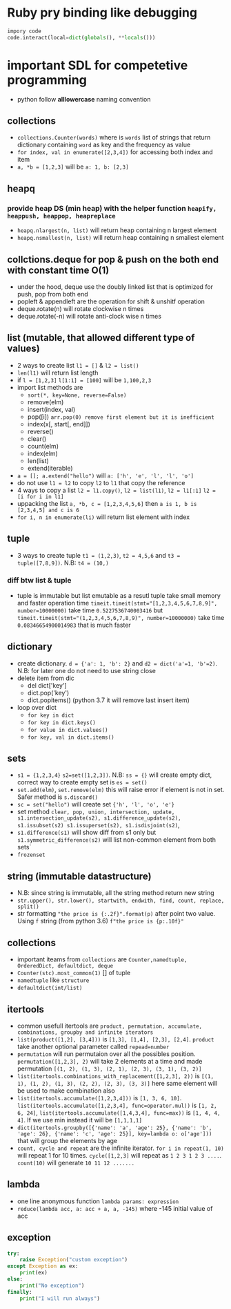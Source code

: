 # Ruby pry binding like debugging
```python
impory code
code.interact(local=dict(globals(), **locals()))
```
# important SDL for competetive programming
- python follow **alllowercase** naming convention
## collections
- `collections.Counter(words)` where is `words` list of strings that return dictionary containing `word` as key and the frequency as value
- `for index, val in enumerate([2,3,4])` for accessing both index and item
- `a, *b = [1,2,3]` will be `a: 1, b: [2,3]`

## heapq
### provide heap DS (min heap) with the helper function `heapify, heappush, heappop, heapreplace`
- `heapq.nlargest(n, list)` will return heap containing n largest element
- `heapq.nsmallest(n, list)` will return heap containing n smallest element

## collctions.deque for pop & push on the both end with constant time O(1)
- under the hood, deque use the doubly linked list that is optimized for push, pop from both end
- popleft & appendleft are the operation for shift & unshitf operation
- deque.rotate(n) will rotate clockwise n times
- deque.rotate(-n) will rotate anti-clock wise n times

## list (mutable, that allowed different type of values)
 - 2 ways to create list `l1 = []` & `l2 = list()`
 - `len(l1)` will return list length
 - if `l = [1,2,3]` `l[1:1] = [100]` will be `1,100,2,3`
 - import list methods are 
    - `sort(*, key=None, reverse=False)`
    - remove(elm)
    - insert(index, val)
    - pop([i]) `arr.pop(0) remove first element but it is inefficient`
    - index(x[, start[, end]])
    - reverse()
    - clear()
    - count(elm)
    - index(elm)
    - len(list)
    - extend(iterable)
 - `a = []; a.extend("hello")` will `a: ['h', 'e', 'l', 'l', 'o']`
 - do not use `l1 = l2` to copy `l2` to `l1` that copy the reference
 - 4 ways to copy a list `l2 = l1.copy()`, `l2 = list(l1)`, `l2 = l1[:1]` `l2 = [i for i in l1]`
 - uppacking the list `a, *b, c = [1,2,3,4,5,6]` then `a is 1, b is [2,3,4,5] and c is 6 `
 - `for i, n in enumerate(li)` will return list element with index 
 ## tuple
 - 3 ways to create tuple `t1 = (1,2,3)`, `t2 = 4,5,6` and `t3 = tuple([7,8,9])`. N.B: `t4 = (10,)`
 ### diff btw list & tuple
 - tuple is immutable but list emutable as a resutl tuple take small memory and faster operation time `timeit.timeit(stmt="[1,2,3,4,5,6,7,8,9]", number=10000000)` take time `0.5227536740003416` but `timeit.timeit(stmt="(1,2,3,4,5,6,7,8,9)", number=10000000)` take time `0.08346654900014983` that is much faster

 ## dictionary
 - create dictionary. `d = {'a': 1, 'b': 2}` and `d2 = dict('a'=1, 'b'=2)`. N.B: for later one do not need to use string close
 - delete item from dic
    - del dict['key']
    - dict.pop('key')
    - dict.popitems() (python 3.7 it will remove last insert item)
- loop over dict
    - `for key in dict`
    - `for key in dict.keys()`
    - `for value in dict.values()`
    - `for key, val in dict.items()`
## sets
- `s1 = {1,2,3,4}` `s2=set([1,2,3])`. N.B: `ss = {}` will create empty dict, correct way to create empty set is `es = set()`
- `set.add(elm)`, `set.remove(elm)` this will raise error if element is not in set. Safer method is `s.discard()`
- `sc = set("hello")` will create set `{'h', 'l', 'o', 'e'}`
- set method `clear, pop, union, intersection, update, s1.intersection_update(s2), s1.difference_update(s2), s1.issubset(s2) s1.issuperset(s2), s1.isdisjoint(s2)`,
- `s1.difference(s1)` will show diff from s1 only but `s1.symmetric_difference(s2)` will list non-common element from both sets`
- `frozenset`

## string (immutable datastructure)
- N.B: since string is immutable, all the string method return new string
- `str.upper(), str.lower(), startwith, endwith, find, count, replace, split()`
- str formatting `"the price is {:.2f}".format(p)` after point two value. Using `f` string (from python 3.6) `f"the price is {p:.10f}"`

## collections
- important iteams from `collections` are `Counter,namedtuple, OrderedDict, defaultdict, deque`
- `Counter(stc).most_common(1)` [] of tuple
- `namedtuple` like `structure`
- `defaultdict(int/list)` 

## itertools
- common usefull itertools are `product, permutation, accumulate, combinations, groupby and infinite iterators`
- `list(product([1,2], [3,4]))` is `[1,3], [1,4], [2,3], [2,4]`. `product` take another optional parameter called `repead=number`
- `permutation` will run permutaion over all the possibles position. `permutation([1,2,3], 2)` will take 2 elements at a time and made permutation `[(1, 2), (1, 3), (2, 1), (2, 3), (3, 1), (3, 2)]`
- `list(itertools.combinations_with_replacement([1,2,3], 2))` is `[(1, 1), (1, 2), (1, 3), (2, 2), (2, 3), (3, 3)]` here same element will be used to make combination also
- `list(itertools.accumulate([1,2,3,4]))` is `[1, 3, 6, 10]`. `list(itertools.accumulate([1,2,3,4], func=operator.mul))` is `[1, 2, 6, 24]`, `list(itertools.accumulate([1,4,3,4], func=max))` is `[1, 4, 4, 4]`. If we use min instead it will be `[1,1,1,1]`
- `dict(itertools.groupby([{'name': 'a', 'age': 25}, {'name': 'b', 'age': 26}, {'name': 'c', 'age': 25}], key=lambda o: o['age']))` that will group the elements by age
- `count, cycle and repeat` are the infinite iterator. `for i in repeat(1, 10)` will repeat 1 for 10 times. `cycle([1,2,3]` will repeat as `1 2 3 1 2 3 ....`. `count(10)` will generate `10 11 12 .......`

## lambda
- one line anonymous function `lambda params: expression`
- `reduce(lambda acc, a: acc + a, a, -145)` where -145 initial value of acc

## exception
```python
try:
    raise Exception("custom exception")
except Exception as ex:
    print(ex)
else:
    print("No exception")
finally:
    print("I will run always")
```